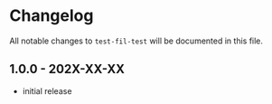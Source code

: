 # Changelog

All notable changes to `test-fil-test` will be documented in this file.

## 1.0.0 - 202X-XX-XX

- initial release
